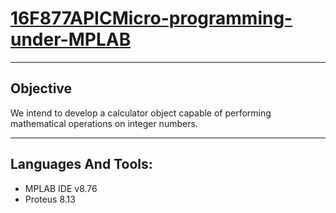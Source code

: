 # [16F877APICMicro-programming-under-MPLAB](16F877APICMicro-programming-under-MPLAB.pdf)
---
## Objective
We intend to develop a calculator object capable of performing mathematical operations on integer numbers.

---
## Languages And Tools:
 - MPLAB IDE v8.76
 - Proteus 8.13
